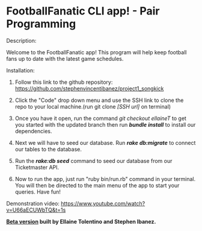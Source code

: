 # FootballFanatic CLI app! - Pair Programming

Description:

Welcome to the FootballFanatic app! This program will help keep football fans up to date with the latest game schedules.


Installation:

1) Follow this link to the github repository:
https://github.com/stephenvincentibanez/project1_songkick

2) Click the "Code" drop down menu and use the SSH link to clone the repo to your local machine.(run git clone *[SSH url]* on terminal)

3) Once you have it open, run the command *git checkout ellaineT* to get you started with the updated branch then run ***bundle install*** to install our dependencies.

4) Next we will have to seed our database. Run ***rake db:migrate*** to connect our tables to the database.

5) Run the ***rake:db seed*** command to seed our database from our Ticketmaster API.

6) Now to run the app, just run "ruby bin/run.rb" command in your terminal. You will then be directed to the main menu of the app to start your queries. Have fun!


Demonstration video:
https://www.youtube.com/watch?v=U66aECUWbTQ&t=1s

**[Beta version](https://github.com/stephenvincentibanez/project1_songkick/tree/master) built by Ellaine Tolentino and Stephen Ibanez.**
